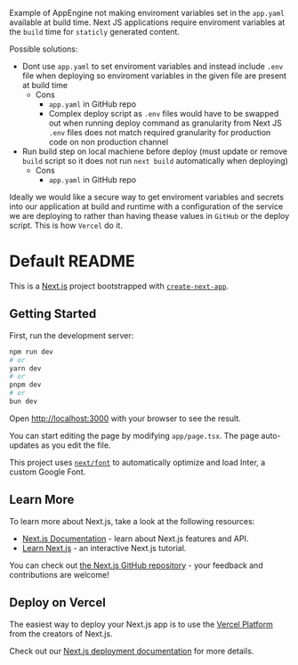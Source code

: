 Example of AppEngine not making enviroment variables set in the `app.yaml` available at build time. Next JS applications require enviroment variables at the `build` time for `staticly` generated content.

Possible solutions:
- Dont use `app.yaml` to set enviroment variables and instead include `.env` file when deploying so enviroment variables in the given file are present at build time
  - Cons
    - `app.yaml` in GitHub repo
    - Complex deploy script as `.env` files would have to be swapped out when running deploy command as granularity from Next JS `.env` files does not match required granularity for production code on non production channel
- Run build step on local machiene before deploy (must update or remove `build` script so it does not run `next build` automatically when deploying)
  - Cons
    - `app.yaml` in GitHub repo

Ideally we would like a secure way to get enviroment variables and secrets into our application at build and runtime with a configuration of the service we are deploying to rather than having thease values in `GitHub` or the deploy script. This is how `Vercel` do it.




# Default README

This is a [Next.js](https://nextjs.org/) project bootstrapped with [`create-next-app`](https://github.com/vercel/next.js/tree/canary/packages/create-next-app).

## Getting Started

First, run the development server:

```bash
npm run dev
# or
yarn dev
# or
pnpm dev
# or
bun dev
```

Open [http://localhost:3000](http://localhost:3000) with your browser to see the result.

You can start editing the page by modifying `app/page.tsx`. The page auto-updates as you edit the file.

This project uses [`next/font`](https://nextjs.org/docs/basic-features/font-optimization) to automatically optimize and load Inter, a custom Google Font.

## Learn More

To learn more about Next.js, take a look at the following resources:

- [Next.js Documentation](https://nextjs.org/docs) - learn about Next.js features and API.
- [Learn Next.js](https://nextjs.org/learn) - an interactive Next.js tutorial.

You can check out [the Next.js GitHub repository](https://github.com/vercel/next.js/) - your feedback and contributions are welcome!

## Deploy on Vercel

The easiest way to deploy your Next.js app is to use the [Vercel Platform](https://vercel.com/new?utm_medium=default-template&filter=next.js&utm_source=create-next-app&utm_campaign=create-next-app-readme) from the creators of Next.js.

Check out our [Next.js deployment documentation](https://nextjs.org/docs/deployment) for more details.
